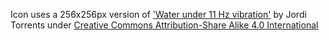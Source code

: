 Icon uses a 256x256px version of ['Water under 11 Hz vibration'](https://commons.wikimedia.org/wiki/File:Water_under_11_Hz_vibration.jpg) by Jordi Torrents under [Creative Commons Attribution-Share Alike 4.0 International](https://creativecommons.org/licenses/by-sa/4.0/deed.en)